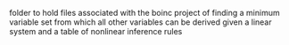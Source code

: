 folder to hold files associated with the boinc project of finding a minimum variable set from which all other variables can be derived given a linear system and a table of nonlinear inference rules

